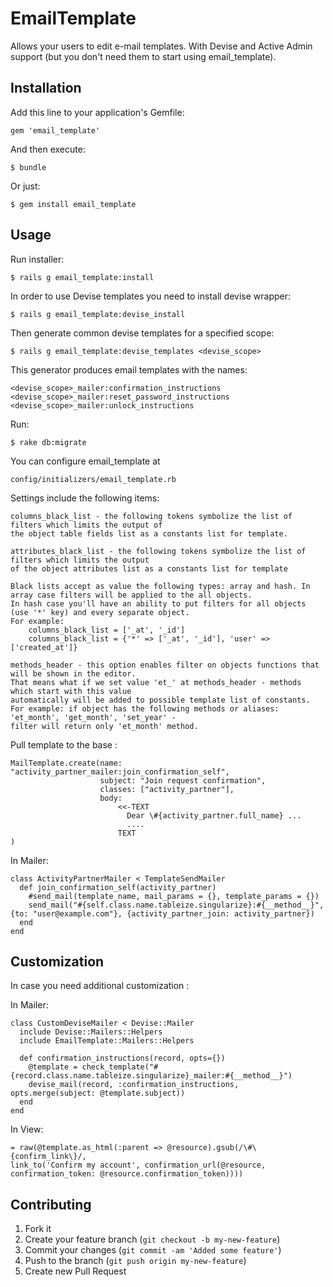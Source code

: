 # EmailTemplate

Allows your users to edit e-mail templates.
With Devise and Active Admin support (but you don't need them to start using email_template).

## Installation

Add this line to your application's Gemfile:

    gem 'email_template'

And then execute:

    $ bundle

Or just:

    $ gem install email_template

## Usage

Run installer:

    $ rails g email_template:install
    
In order to use Devise templates you need to install devise wrapper:
    
    $ rails g email_template:devise_install
        
Then generate common devise templates for a specified scope: 
      
    $ rails g email_template:devise_templates <devise_scope>
    
This generator produces email templates with the names:

    <devise_scope>_mailer:confirmation_instructions
    <devise_scope>_mailer:reset_password_instructions
    <devise_scope>_mailer:unlock_instructions

Run:

    $ rake db:migrate

You can configure email_template at

    config/initializers/email_template.rb
    
Settings include the following items:

    columns_black_list - the following tokens symbolize the list of filters which limits the output of
    the object table fields list as a constants list for template. 
    
    attributes_black_list - the following tokens symbolize the list of filters which limits the output
    of the object attributes list as a constants list for template
    
    Black lists accept as value the following types: array and hash. In array case filters will be applied to the all objects.
    In hash case you'll have an ability to put filters for all objects (use '*' key) and every separate object.
    For example: 
        columns_black_list = ['_at', '_id']
        columns_black_list = {'*' => ['_at', '_id'], 'user' => ['created_at']}
    
    methods_header - this option enables filter on objects functions that will be shown in the editor.
    That means what if we set value 'et_' at methods_header - methods which start with this value 
    automatically will be added to possible template list of constants.
    For example: if object has the following methods or aliases: 'et_month', 'get_month', 'set_year' - 
    filter will return only 'et_month' method.

Pull template to the base :

    MailTemplate.create(name: "activity_partner_mailer:join_confirmation_self",
                        subject: "Join request confirmation",
                        classes: ["activity_partner"],
                        body:
                            <<-TEXT
                              Dear \#{activity_partner.full_name} ...
                              ....
                            TEXT
    )

In Mailer:

    class ActivityPartnerMailer < TemplateSendMailer
      def join_confirmation_self(activity_partner)
        #send_mail(template_name, mail_params = {}, template_params = {})
        send_mail("#{self.class.name.tableize.singularize}:#{__method__}", {to: "user@example.com"}, {activity_partner_join: activity_partner})
      end
    end

## Customization

In case you need additional customization :

In Mailer:
    
    class CustomDeviseMailer < Devise::Mailer
      include Devise::Mailers::Helpers
      include EmailTemplate::Mailers::Helpers
    
      def confirmation_instructions(record, opts={})
        @template = check_template("#{record.class.name.tableize.singularize}_mailer:#{__method__}")
        devise_mail(record, :confirmation_instructions, opts.merge(subject: @template.subject))
      end
    end    
    
In View:

    = raw(@template.as_html(:parent => @resource).gsub(/\#\{confirm_link\}/,
    link_to('Confirm my account', confirmation_url(@resource, confirmation_token: @resource.confirmation_token))))

## Contributing

1. Fork it
2. Create your feature branch (`git checkout -b my-new-feature`)
3. Commit your changes (`git commit -am 'Added some feature'`)
4. Push to the branch (`git push origin my-new-feature`)
5. Create new Pull Request
